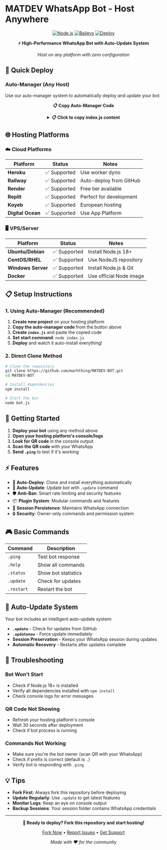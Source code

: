 # MATDEV WhatsApp Bot - Host Anywhere

<div align="center">

[![Node.js](https://img.shields.io/badge/Node.js-18+-brightgreen.svg)](https://nodejs.org/)
[![Baileys](https://img.shields.io/badge/Baileys-Latest-blue.svg)](https://github.com/WhiskeySockets/Baileys)
[![Deploy](https://img.shields.io/badge/Deploy-One--Click-success.svg)]()

**⚡ High-Performance WhatsApp Bot with Auto-Update System**

*Host on any platform with zero configuration*

</div>

## 🚀 Quick Deploy

### Auto-Manager (Any Host)
Use our auto-manager system to automatically deploy and update your bot:

<div align="center">

**📋 Copy Auto-Manager Code**

<details>
<summary><strong>📋 Click to copy index.js content</strong></summary>

```javascript
const { spawn, spawnSync } = require('child_process')
const { existsSync } = require('fs')
//const fs = require('fs-extra')
//const path = require('path')

console.log('🎯 MATDEV Bot Auto-Manager')
console.log('📍 Working in:', __dirname)

// Your GitHub repository - UPDATE THIS WITH YOUR ACTUAL REPO URL
const GITHUB_REPO = 'https://github.com/marhthing/MATDEV-BOT.git'

// Expose manager commands IMMEDIATELY at startup - before any bot operations
console.log('🔧 Setting up manager commands...')
global.managerCommands = {
    restart: () => {
        console.log('🔄 Restart requested via bot command')
        process.kill(process.pid, 'SIGUSR1')
    },
    
    shutdown: () => {
        console.log('🛑 Shutdown requested via bot command')
        process.kill(process.pid, 'SIGTERM')
    },
    
    checkUpdates: async () => {
        try {
            console.log('🔍 Checking for updates...')
            
            // ... (truncated for brevity)
            
        } catch (error) {
            return { error: error.message }
        }
    },
    
    updateNow: () => {
        console.log('🔄 Force update requested...')
        
        // ... (truncated for brevity)
        
        return { message: 'Force update initiated' }
    }
}

console.log('✅ Manager commands ready and available globally')

// Check if this is an initial setup, restart, or forced update
// If any of these key files are missing, trigger recloning
const isInitialSetup = !existsSync('bot.js') || !existsSync('config.js') || !existsSync('package.json')
const isForcedUpdate = existsSync('.update_flag.json')

if (isInitialSetup || isForcedUpdate) {
    if (isForcedUpdate) {
        console.log('🔄 Forced update detected - recloning from GitHub...')
    } else {
        console.log('🔧 Initial setup detected - cloning from GitHub...')
    }
    cloneAndSetup()
} else {
    console.log('🚀 Starting MATDEV bot...')
    startBot()
}

function cloneAndSetup() {
    console.log('📥 Cloning bot from GitHub...')
    console.log('🔗 Repository:', GITHUB_REPO)

    // Remove any existing files (except this manager, node_modules, session, .env, and config.js)
    console.log('🧹 Cleaning workspace (preserving session folder, .env, and config.js)...')
    spawnSync('bash', ['-c', 'find . -maxdepth 1 ! -name "." ! -name "index.js" ! -name "node_modules" ! -name "session" ! -name ".env" ! -name "config.js" -exec rm -rf {} +'], { stdio: 'inherit' })

    // Clone repository to a temporary directory
    const cloneResult = spawnSync('git', ['clone', GITHUB_REPO, 'temp_clone'], {
        stdio: 'inherit'
    })

    if (cloneResult.error || cloneResult.status !== 0) {
        console.error('❌ Failed to clone repository!')
        console.error('Error:', cloneResult.error?.message || `Exit code: ${cloneResult.status}`)
        process.exit(1)
    }

    // Backup important files before copying
    console.log('📁 Moving bot files (preserving existing .env and config.js)...')
    spawnSync('bash', ['-c', 'cp .env .env.backup 2>/dev/null || true; cp config.js config.js.backup 2>/dev/null || true'], { stdio: 'inherit' })
    
    // Copy new files (including hidden files)
    const moveResult = spawnSync('bash', ['-c', 'cp -r temp_clone/. . && rm -rf temp_clone'], {
        stdio: 'inherit'
    })
    
    // Restore backed up files if they existed
    spawnSync('bash', ['-c', 'mv .env.backup .env 2>/dev/null || true; mv config.js.backup config.js 2>/dev/null || true'], { stdio: 'inherit' })

    if (moveResult.error || moveResult.status !== 0) {
        console.error('❌ Failed to move bot files!')
        console.error('Error:', moveResult.error?.message || `Exit code: ${moveResult.status}`)
        process.exit(1)
    }

    console.log('✅ Bot files moved successfully!')

    // Check what we have now
    console.log('📁 Directory after clone:')
    spawnSync('ls', ['-la'], { stdio: 'inherit' })

    // Find entry point
    let entryPoint = findEntryPoint()

    if (!entryPoint) {
        console.error('❌ No bot entry point found!')
        console.log('📁 Available JS files:')
        spawnSync('find', ['.', '-name', '*.js', '-type', 'f'], { stdio: 'inherit' })
        process.exit(1)
    }

    console.log(`✅ Found bot entry point: ${entryPoint}`)

    // Install dependencies
    if (existsSync('package.json')) {
        console.log('📦 Installing dependencies...')
        const installResult = spawnSync('npm', ['install', '--production'], {
            stdio: 'inherit'
        })

        if (installResult.error || installResult.status !== 0) {
            console.error('❌ Failed to install dependencies')
            process.exit(1)
        }
        console.log('✅ Dependencies installed!')
    }

    // Start the bot
    startBot(entryPoint)
    
    // Send update completion notification after successful reclone
    setTimeout(() => {
        sendUpdateCompleteNotification()
    }, 10000) // Wait 10 seconds for bot to fully initialize
}

function findEntryPoint() {
    const possibleEntryPoints = ['bot.js', 'app.js', 'main.js', 'src/index.js']
    
    for (const file of possibleEntryPoints) {
        if (existsSync(file)) {
            return file
        }
    }

    // Check package.json for main field
    if (existsSync('package.json')) {
        try {
            const packageJson = JSON.parse(fs.readFileSync('package.json', 'utf8'))
            if (packageJson.main && existsSync(packageJson.main)) {
                return packageJson.main
            }
        } catch (err) {
            console.log('⚠️ Could not read package.json main field')
        }
    }

    return null
}

/**
 * Send update completion notification to bot private chat
 */
async function sendUpdateCompleteNotification() {
    try {
        // Check if this was an update (look for a flag file)
        const fs = require('fs')
        const updateFlagPath = '.update_flag.json'
        
        if (!fs.existsSync(updateFlagPath)) {
            return // Not an update, skip notification
        }
        
        // Read update info
        const updateInfo = JSON.parse(fs.readFileSync(updateFlagPath, 'utf8'))
        const { spawn } = require('child_process')
        
        // Send notification via bot command
        console.log('📤 Sending update completion notification...')
        
        // Use node to send the notification
        const notificationScript = `
const fs = require('fs');
setTimeout(async () => {
    try {
        // Check if bot is ready by looking for active WhatsApp connection
        if (global.managerCommands) {
            console.log('✅ Update completed successfully - fresh code from GitHub');
            console.log('🕐 Updated at: ${new Date().toLocaleString()}');
        }
    } catch (error) {
        console.log('Notification script error:', error);
    }
}, 5000);
`
        
        // Clean up flag file
        fs.unlinkSync(updateFlagPath)
        
    } catch (error) {
        console.log('Error sending update notification:', error)
    }
}

function startBot(entryPoint = 'bot.js') {
    console.log(`🚀 Starting bot: ${entryPoint}`)

    const botProcess = spawn('node', [entryPoint], {
        stdio: 'inherit'
    })

    let restartCount = 0
    const maxRestarts = 5

    botProcess.on('exit', (code, signal) => {
        console.log(`🔄 Bot exited with code ${code}, signal ${signal}`)
        
        // Always restart unless it's a manager shutdown or interrupt
        if (signal !== 'SIGTERM' && signal !== 'SIGINT') {
            if (code === 0) {
                // Code 0 means intentional restart (like .restart command)
                console.log(`🔄 Restarting bot as requested...`)
                setTimeout(() => {
                    startBot(entryPoint)
                }, 2000)
            } else {
                // Non-zero exit code means crash or update request
                // Check if this might be an update request by checking for missing files or update flag
                const isInitialSetup = !existsSync('bot.js') || !existsSync('config.js') || !existsSync('package.json')
                const isForcedUpdate = existsSync('.update_flag.json')
                
                if (isInitialSetup || isForcedUpdate) {
                    console.log('🔄 Update triggered - initiating recloning process...')
                    cloneAndSetup()
                    return // Don't restart normally, let cloneAndSetup handle it
                }
                
                restartCount++
                if (restartCount <= maxRestarts) {
                    console.log(`🔄 Restarting bot after crash... (${restartCount}/${maxRestarts})`)
                    setTimeout(() => {
                        startBot(entryPoint)
                    }, 2000)
                } else {
                    console.error('❌ Too many crash restarts, stopping')
                    process.exit(1)
                }
            }
        } else {
            console.log('🛑 Bot stopped by manager')
        }
    })

    botProcess.on('error', (error) => {
        console.error('❌ Bot start error:', error.message)
    })

    // Handle manager restart requests
    process.on('SIGUSR1', () => {
        console.log('🔄 Received restart signal, restarting bot...')
        botProcess.kill('SIGTERM')
        setTimeout(() => {
            startBot(entryPoint)
        }, 2000)
    })

    // Handle manager shutdown requests
    process.on('SIGTERM', () => {
        console.log('🛑 Received shutdown signal, stopping bot...')
        botProcess.kill('SIGTERM')
        process.exit(0)
    })

    process.on('SIGINT', () => {
        console.log('🛑 Received interrupt signal, stopping bot...')
        botProcess.kill('SIGINT')
        process.exit(0)
    })

    console.log('✅ Bot manager running!')
    
    // Keep the manager process alive
    const keepAlive = setInterval(() => {
        // This interval keeps the manager process running
        // It will only exit when explicitly terminated
    }, 60000) // Check every minute
    
    // Store the interval for cleanup
    botProcess.keepAliveInterval = keepAlive
}

// Prevent the manager from exiting unexpectedly
process.on('uncaughtException', (error) => {
    console.error('❌ Manager uncaught exception:', error)
    // Don't exit, keep the manager running
})

process.on('unhandledRejection', (reason, promise) => {
    console.error('❌ Manager unhandled rejection:', reason)
    // Don't exit, keep the manager running
})
```

<button onclick="copyToClipboard()" style="background: #4CAF50; color: white; padding: 10px 20px; border: none; border-radius: 5px; cursor: pointer; margin: 10px;">
📋 Copy Auto-Manager Code
</button>

<script>
function copyToClipboard() {
    const code = document.querySelector('code').textContent;
    navigator.clipboard.writeText(code).then(function() {
        const btn = document.querySelector('button');
        btn.textContent = '✅ Copied!';
        btn.style.background = '#2196F3';
        setTimeout(() => {
            btn.textContent = '📋 Copy Auto-Manager Code';
            btn.style.background = '#4CAF50';
        }, 2000);
    });
}
</script>

</details>

</div>

## 🌐 Hosting Platforms

### ☁️ Cloud Platforms
| Platform | Status | Notes |
|----------|---------|-------|
| **Heroku** | ✅ Supported | Use worker dyno |
| **Railway** | ✅ Supported | Auto-deploy from GitHub |
| **Render** | ✅ Supported | Free tier available |
| **Replit** | ✅ Supported | Perfect for development |
| **Koyeb** | ✅ Supported | European hosting |
| **Digital Ocean** | ✅ Supported | Use App Platform |

### 🖥️ VPS/Server
| Platform | Status | Notes |
|----------|---------|-------|
| **Ubuntu/Debian** | ✅ Supported | Install Node.js 18+ |
| **CentOS/RHEL** | ✅ Supported | Use NodeJS repository |
| **Windows Server** | ✅ Supported | Install Node.js & Git |
| **Docker** | ✅ Supported | Use official Node image |

## 📋 Setup Instructions

### 1. Using Auto-Manager (Recommended)
1. **Create new project** on your hosting platform
2. **Copy the auto-manager code** from the button above
3. **Create `index.js`** and paste the copied code
4. **Set start command**: `node index.js`
6. **Deploy** and watch it auto-install everything!

### 2. Direct Clone Method
```bash
# Clone the repository
git clone https://github.com/marhthing/MATDEV-BOT.git
cd MATDEV-BOT

# Install dependencies
npm install

# Start the bot
node bot.js
```

## 📱 Getting Started

1. **Deploy your bot** using any method above
2. **Open your hosting platform's console/logs**
3. **Look for QR code** in the console output
4. **Scan the QR code** with your WhatsApp
5. **Send `.ping`** to test if it's working

## ⚡ Features

- 🚀 **Auto-Deploy**: Clone and install everything automatically
- 🔄 **Auto-Update**: Update bot with `.update` command
- 🛡️ **Anti-Ban**: Smart rate limiting and security features
- 📦 **Plugin System**: Modular commands and features
- 💾 **Session Persistence**: Maintains WhatsApp connection
- 🔒 **Security**: Owner-only commands and permission system

## 🎮 Basic Commands

| Command | Description |
|---------|-------------|
| `.ping` | Test bot response |
| `.help` | Show all commands |
| `.status` | Show bot statistics |
| `.update` | Check for updates |
| `.restart` | Restart the bot |

## 🤖 Auto-Update System

Your bot includes an intelligent auto-update system:

- **`.update`** - Check for updates from GitHub
- **`.updatenow`** - Force update immediately  
- **Session Preservation** - Keeps your WhatsApp session during updates
- **Automatic Recovery** - Restarts after updates complete

## 🔧 Troubleshooting

### Bot Won't Start
- Check if Node.js 18+ is installed
- Verify all dependencies installed with `npm install`
- Check console logs for error messages

### QR Code Not Showing
- Refresh your hosting platform's console
- Wait 30 seconds after deployment
- Check if bot process is running

### Commands Not Working
- Make sure you're the bot owner (scan QR with your WhatsApp)
- Check if prefix is correct (default is `.`)
- Verify bot is responding with `.ping`

## 💡 Tips

- **Fork First**: Always fork this repository before deploying
- **Update Regularly**: Use `.update` to get latest features
- **Monitor Logs**: Keep an eye on console output
- **Backup Sessions**: Your session folder contains WhatsApp credentials

---

<div align="center">

**🚀 Ready to deploy? Fork this repository and start hosting!**

[Fork Now](https://github.com/marhthing/MATDEV-BOT/fork) • [Report Issues](https://github.com/marhthing/MATDEV-BOT/issues) • [Get Support](https://github.com/marhthing/MATDEV-BOT/discussions)

*Made with ❤️ for the community*

</div>